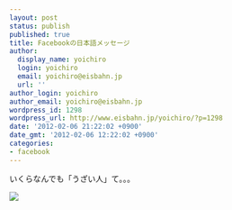 ```yaml
---
layout: post
status: publish
published: true
title: Facebookの日本語メッセージ
author:
  display_name: yoichiro
  login: yoichiro
  email: yoichiro@eisbahn.jp
  url: ''
author_login: yoichiro
author_email: yoichiro@eisbahn.jp
wordpress_id: 1298
wordpress_url: http://www.eisbahn.jp/yoichiro/?p=1298
date: '2012-02-06 21:22:02 +0900'
date_gmt: '2012-02-06 12:22:02 +0900'
categories:
- facebook
---
```


いくらなんでも「うざい人」て。。。

![](http://www.eisbahn.jp/yoichiro/images/2012/02/uzai.png)
